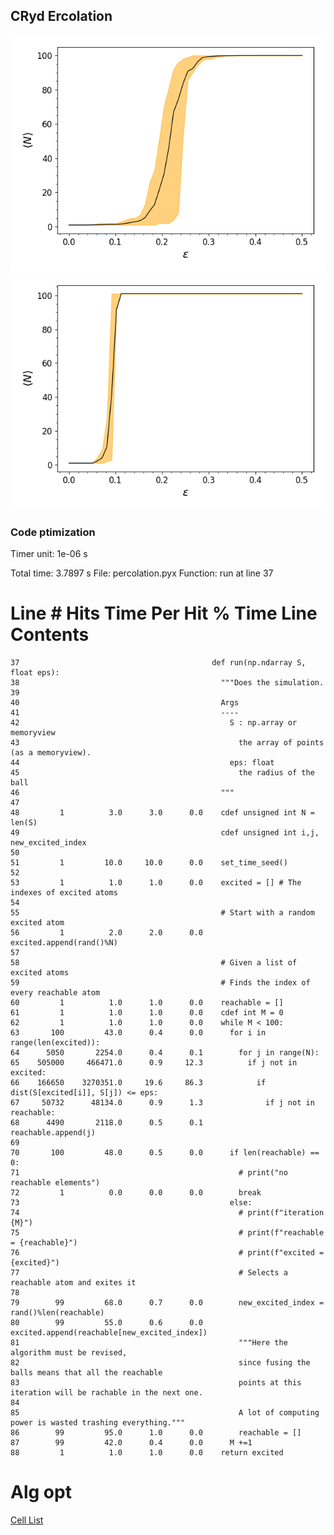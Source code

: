 ## CRyd Ercolation

![fig1](Figure_1.png)
![fig2](Figure_2.png)

### Code ptimization
Timer unit: 1e-06 s

Total time: 3.7897 s
File: percolation.pyx
Function: run at line 37

Line #      Hits         Time  Per Hit   % Time  Line Contents
==============================================================
    37                                           def run(np.ndarray S, float eps):
    38                                             """Does the simulation.
    39                                             
    40                                             Args
    41                                             ----
    42                                               S : np.array or memoryview
    43                                                 the array of points (as a memoryview).
    44                                               eps: float
    45                                                 the radius of the ball
    46                                             """
    47                                           
    48         1          3.0      3.0      0.0    cdef unsigned int N = len(S)
    49                                             cdef unsigned int i,j, new_excited_index
    50                                             
    51         1         10.0     10.0      0.0    set_time_seed()
    52                                           
    53         1          1.0      1.0      0.0    excited = [] # The indexes of excited atoms
    54                                           
    55                                             # Start with a random excited atom
    56         1          2.0      2.0      0.0    excited.append(rand()%N)
    57                                           
    58                                             # Given a list of excited atoms
    59                                             # Finds the index of every reachable atom
    60         1          1.0      1.0      0.0    reachable = []
    61         1          1.0      1.0      0.0    cdef int M = 0
    62         1          1.0      1.0      0.0    while M < 100:
    63       100         43.0      0.4      0.0      for i in range(len(excited)):
    64      5050       2254.0      0.4      0.1        for j in range(N):
    65    505000     466471.0      0.9     12.3          if j not in excited:
    66    166650    3270351.0     19.6     86.3            if dist(S[excited[i]], S[j]) <= eps:
    67     50732      48134.0      0.9      1.3              if j not in reachable:
    68      4490       2118.0      0.5      0.1                reachable.append(j)
    69                                           
    70       100         48.0      0.5      0.0      if len(reachable) == 0:
    71                                                 # print("no reachable elements")
    72         1          0.0      0.0      0.0        break
    73                                               else:
    74                                                 # print(f"iteration {M}")
    75                                                 # print(f"reachable = {reachable}")
    76                                                 # print(f"excited = {excited}")
    77                                                 # Selects a reachable atom and exites it
    78                                           
    79        99         68.0      0.7      0.0        new_excited_index = rand()%len(reachable)
    80        99         55.0      0.6      0.0        excited.append(reachable[new_excited_index])
    81                                                 """Here the algorithm must be revised, 
    82                                                 since fusing the balls means that all the reachable 
    83                                                 points at this iteration will be rachable in the next one.
    84                                                 
    85                                                 A lot of computing power is wasted trashing everything."""
    86        99         95.0      1.0      0.0        reachable = []    
    87        99         42.0      0.4      0.0      M +=1 
    88         1          1.0      1.0      0.0    return excited

  
  # Alg opt
  [Cell List](https://en.wikipedia.org/wiki/Cell_lists)
